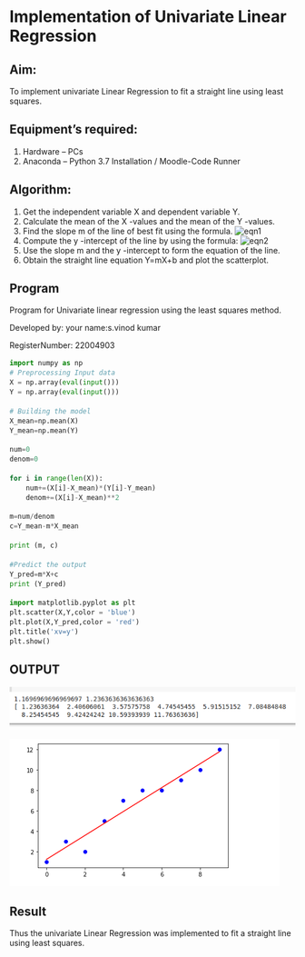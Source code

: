 # Implementation of Univariate Linear Regression
## Aim:
To implement univariate Linear Regression to fit a straight line using least squares.
## Equipment’s required:
1.	Hardware – PCs
2.	Anaconda – Python 3.7 Installation / Moodle-Code Runner
## Algorithm:
1.	Get the independent variable X and dependent variable Y.
2.	Calculate the mean of the X -values and the mean of the Y -values.
3.	Find the slope m of the line of best fit using the formula.
 ![eqn1](./eq1.jpg)
4.	Compute the y -intercept of the line by using the formula:
![eqn2](./eq2.jpg)  
5.	Use the slope m and the y -intercept to form the equation of the line.
6.	Obtain the straight line equation Y=mX+b and plot the scatterplot.
## Program

Program for Univariate linear regression using the least squares method.

Developed by: your name:s.vinod kumar

RegisterNumber: 22004903


``` python
import numpy as np
# Preprocessing Input data
X = np.array(eval(input()))
Y = np.array(eval(input()))

# Building the model 
X_mean=np.mean(X)
Y_mean=np.mean(Y)

num=0
denom=0

for i in range(len(X)):
    num+=(X[i]-X_mean)*(Y[i]-Y_mean)
    denom+=(X[i]-X_mean)**2

m=num/denom
c=Y_mean-m*X_mean

print (m, c)

#Predict the output
Y_pred=m*X+c
print (Y_pred)

import matplotlib.pyplot as plt
plt.scatter(X,Y,color = 'blue')
plt.plot(X,Y_pred,color = 'red')
plt.title('xv=y')
plt.show()

```
## OUTPUT
![output](output4.png)



![output](OUTPUTGRAPH.png)

## Result
Thus the univariate Linear Regression was implemented to fit a straight line using least squares.
